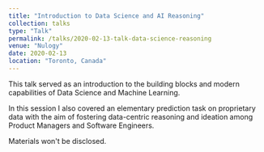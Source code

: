 ```yaml
---
title: "Introduction to Data Science and AI Reasoning"
collection: talks
type: "Talk"
permalink: /talks/2020-02-13-talk-data-science-reasoning
venue: "Nulogy"
date: 2020-02-13
location: "Toronto, Canada"
---
```


This talk served as an introduction to the building blocks and modern capabilities of Data Science and Machine Learning.

In this session I also covered an elementary prediction task on proprietary data with the aim of fostering data-centric reasoning and ideation among Product Managers and Software Engineers.

Materials won't be disclosed.
